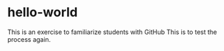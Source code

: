 # hello-world
This is an exercise to familiarize students with GitHub
This is to test the process again.
